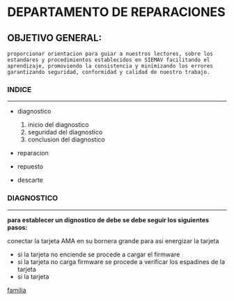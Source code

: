 # DEPARTAMENTO DE REPARACIONES
## OBJETIVO GENERAL:
    proporcionar orientacion para guiar a nuestros lectores, sobre los estandares y procedimientos establecidos en SIEMAV facilitando el aprendizaje, promoviendo la consistencia y minimizando los errores garantizando seguridad, conformidad y calidad de nuestro trabajo.

### INDICE
---
- diagnostico
    1. inicio del diagnostico
    2. seguridad del diagnostico
    3. conclusion del diagnostico

- reparacion

- repuesto 

- descarte



### DIAGNOSTICO
---
__para establecer un dignostico de debe se debe seguir los siguientes pasos:__

conectar la tarjeta AMA en su bornera grande para asi energizar la tarjeta

- si la tarjeta no enciende se procede a cargar el firmware
- si la tarjeta no carga firmware se procede a verificar los espadines de la tarjeta
- si la tarjeta

[familia](https://github.com/jfuentesm1/proyecto-manuales/blob/main/img/WIN_20220911_13_10_00_Pro.jpg 'imagen modelo') 
    










